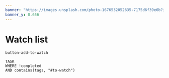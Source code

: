 ```yaml
---
banner: "https://images.unsplash.com/photo-1676532052635-7175d6f39e6b?ixlib=rb-4.0.3&ixid=MnwxMjA3fDB8MHxwaG90by1wYWdlfHx8fGVufDB8fHx8&auto=format&fit=crop&w=2370&q=80"
banner_y: 0.656
---
```

# Watch list

`button-add-to-watch`
```dataview 
TASK
WHERE !completed 
AND contains(tags, "#to-watch") 
```